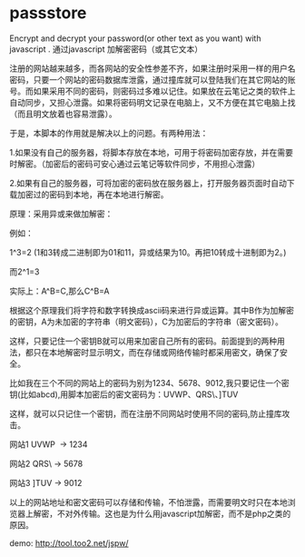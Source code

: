 # passstore
Encrypt and decrypt your password(or other text as you want) with javascript .  通过javascript 加解密密码（或其它文本）

注册的网站越来越多，而各网站的安全性参差不齐，如果注册时采用一样的用户名密码，只要一个网站的密码数据库泄露，通过撞库就可以登陆我们在其它网站的账号。而如果采用不同的密码，则密码过多难以记住。如果放在云笔记之类的软件上自动同步，又担心泄露。如果将密码明文记录在电脑上，又不方便在其它电脑上找（而且明文放着也容易泄露）。

于是，本脚本的作用就是解决以上的问题。有两种用法：

1.如果没有自己的服务器，将脚本存放在本地，可用于将密码加密存放，并在需要时解密。（加密后的密码可安心通过云笔记等软件同步，不用担心泄露）

2.如果有自己的服务器，可将加密的密码放在服务器上，打开服务器页面时自动下载加密过的密码到本地，再在本地进行解密。


原理：采用异或来做加解密：

例如：

1^3=2 (1和3转成二进制即为01和11，异或结果为10。再把10转成十进制即为2。)

而2^1=3

实际上：A^B=C,那么C^B=A

根据这个原理我们将字符和数字转换成ascii码来进行异或运算。其中B作为加解密的密钥，A为未加密的字符串（明文密码），C为加密后的字符串（密文密码）。

这样，只要记住一个密钥B就可以用来加密自己所有的密码。前面提到的两种用法，都只在本地解密时显示明文，而在存储或网络传输时都采用密文，确保了安全。

比如我在三个不同的网站上的密码为别为1234、5678、9012,我只要记住一个密钥(比如abcd),用脚本加密后的密文密码为：UVWP、QRS\、]TUV

这样，就可以只记住一个密钥，而在注册不同网站时使用不同的密码,防止撞库攻击。

网站1 UVWP  ->  1234

网站2 QRS\  ->  5678

网站3 ]TUV  ->  9012

以上的网站地址和密文密码可以存储和传输，不怕泄露，而需要明文时只在本地浏览器上解密，不对外传输。这也是为什么用javascript加解密，而不是php之类的原因。

demo: http://tool.too2.net/jspw/
